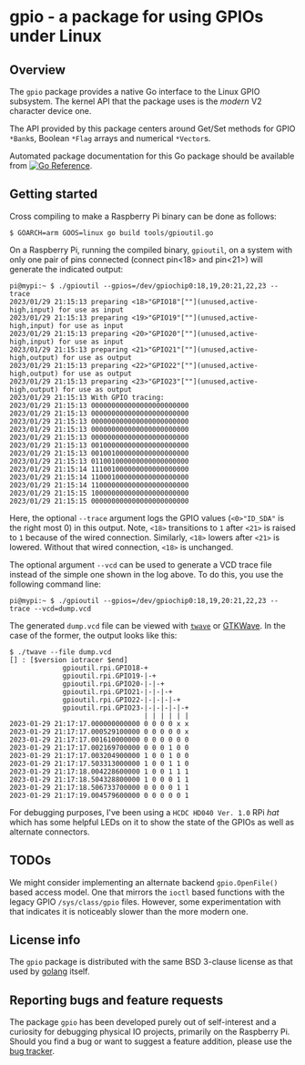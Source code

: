 # gpio - a package for using GPIOs under Linux

## Overview

The `gpio` package provides a native Go interface to the Linux GPIO
subsystem. The kernel API that the package uses is the _modern_ V2
character device one.

The API provided by this package centers around Get/Set methods for
GPIO `*Bank`s, Boolean `*Flag` arrays and numerical `*Vector`s.

Automated package documentation for this Go package should be
available from [![Go
Reference](https://pkg.go.dev/badge/zappem.net/pub/io/gpio.svg)](https://pkg.go.dev/zappem.net/pub/io/gpio).

## Getting started

Cross compiling to make a Raspberry Pi binary can be done as follows:
```
$ GOARCH=arm GOOS=linux go build tools/gpioutil.go
```

On a Raspberry Pi, running the compiled binary, `gpioutil`, on a
system with only one pair of pins connected (connect pin<18> and
pin<21>) will generate the indicated output:

```
pi@mypi:~ $ ./gpioutil --gpios=/dev/gpiochip0:18,19,20:21,22,23 --trace
2023/01/29 21:15:13 preparing <18>"GPIO18"[""](unused,active-high,input) for use as input
2023/01/29 21:15:13 preparing <19>"GPIO19"[""](unused,active-high,input) for use as input
2023/01/29 21:15:13 preparing <20>"GPIO20"[""](unused,active-high,input) for use as input
2023/01/29 21:15:13 preparing <21>"GPIO21"[""](unused,active-high,output) for use as output
2023/01/29 21:15:13 preparing <22>"GPIO22"[""](unused,active-high,output) for use as output
2023/01/29 21:15:13 preparing <23>"GPIO23"[""](unused,active-high,output) for use as output
2023/01/29 21:15:13 With GPIO tracing:
2023/01/29 21:15:13 000000000000000000000000
2023/01/29 21:15:13 000000000000000000000000
2023/01/29 21:15:13 000000000000000000000000
2023/01/29 21:15:13 000000000000000000000000
2023/01/29 21:15:13 000000000000000000000000
2023/01/29 21:15:13 001000000000000000000000
2023/01/29 21:15:13 001001000000000000000000
2023/01/29 21:15:13 011001000000000000000000
2023/01/29 21:15:14 111001000000000000000000
2023/01/29 21:15:14 110001000000000000000000
2023/01/29 21:15:14 110000000000000000000000
2023/01/29 21:15:15 100000000000000000000000
2023/01/29 21:15:15 000000000000000000000000
```

Here, the optional `--trace` argument logs the GPIO values
(`<0>"ID_SDA"` is the right most 0) in this output. Note, `<18>`
transitions to `1` after `<21>` is raised to `1` because of the wired
connection. Similarly, `<18>` lowers after `<21>` is lowered. Without
that wired connection, `<18>` is unchanged.

The optional argument `--vcd` can be used to generate a VCD trace file
instead of the simple one shown in the log above. To do this, you use
the following command line:

```
pi@mypi:~ $ ./gpioutil --gpios=/dev/gpiochip0:18,19,20:21,22,23 --trace --vcd=dump.vcd
```

The generated `dump.vcd` file can be viewed with
[`twave`](https://github.com/tinkerator/twave) or
[GTKWave](https://gtkwave.sourceforge.net/). In the case of the
former, the output looks like this:
```
$ ./twave --file dump.vcd 
[] : [$version iotracer $end]
             gpioutil.rpi.GPIO18-+
             gpioutil.rpi.GPIO19-|-+
             gpioutil.rpi.GPIO20-|-|-+
             gpioutil.rpi.GPIO21-|-|-|-+
             gpioutil.rpi.GPIO22-|-|-|-|-+
             gpioutil.rpi.GPIO23-|-|-|-|-|-+
                                 | | | | | |
2023-01-29 21:17:17.000000000000 0 0 0 0 x x
2023-01-29 21:17:17.000529100000 0 0 0 0 0 x
2023-01-29 21:17:17.001610000000 0 0 0 0 0 0
2023-01-29 21:17:17.002169700000 0 0 0 1 0 0
2023-01-29 21:17:17.003204900000 1 0 0 1 0 0
2023-01-29 21:17:17.503313000000 1 0 0 1 1 0
2023-01-29 21:17:18.004228600000 1 0 0 1 1 1
2023-01-29 21:17:18.504328800000 1 0 0 0 1 1
2023-01-29 21:17:18.506733700000 0 0 0 0 1 1
2023-01-29 21:17:19.004579600000 0 0 0 0 0 1
```

For debugging purposes, I've been using a `HCDC HD040 Ver. 1.0` RPi
_hat_ which has some helpful LEDs on it to show the state of the
GPIOs as well as alternate connectors.

## TODOs

We might consider implementing an alternate backend `gpio.OpenFile()`
based access model. One that mirrors the `ioctl` based functions with
the legacy GPIO `/sys/class/gpio` files. However, some experimentation
with that indicates it is noticeably slower than the more modern one.

## License info

The `gpio` package is distributed with the same BSD 3-clause license
as that used by [golang](https://golang.org/LICENSE) itself.

## Reporting bugs and feature requests

The package `gpio` has been developed purely out of self-interest and
a curiosity for debugging physical IO projects, primarily on the
Raspberry Pi. Should you find a bug or want to suggest a feature
addition, please use the [bug
tracker](https://github.com/tinkerator/gpio/issues).
